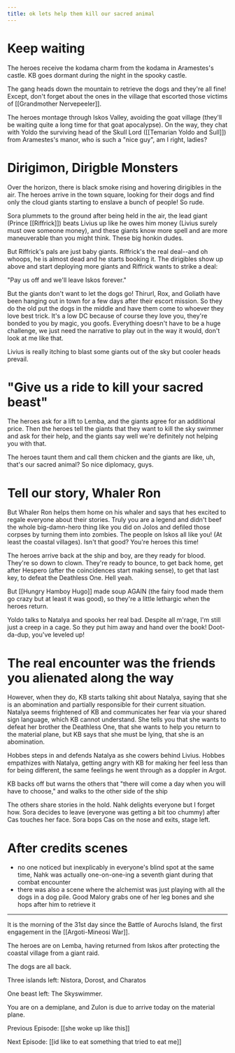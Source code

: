 ```yaml
---
title: ok lets help them kill our sacred animal
---
```


# Keep waiting

The heroes receive the kodama charm from the kodama in Aramestes's castle. KB goes dormant during the night in the spooky castle. 

The gang heads down the mountain to retrieve the dogs and they're all fine! Except, don't forget about the ones in the village that escorted those victims of [[Grandmother Nervepeeler]]. 

The heroes montage through Iskos Valley, avoiding the goat village (they'll be waiting quite a long time for that goat apocalypse). On the way, they chat with Yoldo the surviving head of the Skull Lord ([[Temarian Yoldo and Sull]]) from Aramestes's manor, who is such a "nice guy", am I right, ladies?

# Dirigimon, Dirigble Monsters

Over the horizon, there is black smoke rising and hovering dirigibles in the air. The heroes arrive in the town square, looking for their dogs and find only the cloud giants starting to enslave a bunch of people! So rude. 

Sora plummets to the ground after being held in the air, the lead giant (Prince [[Riffrick]]) beats Livius up like he owes him money (Livius surely must owe someone money), and these giants know more spell and are more maneuverable than you might think. These big honkin dudes. 

But Riffrick's pals are just baby giants. Riffrick's the real deal--and oh whoops, he is almost dead and he starts booking it. The dirigibles show up above and start deploying more giants and Riffrick wants to strike a deal: 

"Pay us off and we'll leave Iskos forever."

But the giants don't want to let the dogs go! Thirurl, Rox, and Goliath have been hanging out in town for a few days after their escort mission. So they do the old put the dogs in the middle and have them come to whoever they love best trick. It's a low DC because of course they love you, they're bonded to you by magic, you goofs. Everything doesn't have to be a huge challenge, we just need the narrative to play out in the way it would, don't look at me like that.

Livius is really itching to blast some giants out of the sky but cooler heads prevail. 

# "Give us a ride to kill your sacred beast"

The heroes ask for a lift to Lemba, and the giants agree for an additional price. Then the heroes tell the giants that they want to kill the sky swimmer and ask for their help, and the giants say well we're definitely not helping you with that. 

The heroes taunt them and call them chicken and the giants are like, uh, that's our sacred animal? So nice diplomacy, guys. 

# Tell our story, Whaler Ron

But Whaler Ron helps them home on his whaler and says that hes excited to regale everyone about their stories. Truly you are a legend and didn't beef the whole big-damn-hero thing like you did on Jolos and defiled those corpses by turning them into zombies. The people on Iskos all like you! (At least the coastal villages). Isn't that good? You're heroes this time!

The heroes arrive back at the ship and boy, are they ready for blood. They're so down to clown. They're ready to bounce, to get back home, get after Hespero (after the coincidences start making sense), to get that last key, to defeat the Deathless One. Hell yeah. 

But [[Hungry Hamboy Hugo]] made soup AGAIN (the fairy food made them go crazy but at least it was good), so they're a little lethargic when the heroes return. 

Yoldo talks to Natalya and spooks her real bad. Despite all m'rage, I'm still just a creep in a cage. So they put him away and hand over the book! Doot-da-dup, you've leveled up!

# The real encounter was the friends you alienated along the way

However, when they do, KB starts talking shit about Natalya, saying that she is an abomination and partially responsible for their current situation. Natalya seems frightened of KB and communicates her fear via your shared sign language, which KB cannot understand. She tells you that she wants to defeat her brother the Deathless One, that she wants to help you return to the material plane, but KB says that she must be lying, that she is an abomination. 

Hobbes steps in and defends Natalya as she cowers behind Livius. Hobbes empathizes with Natalya, getting angry with KB for making her feel less than for being different, the same feelings he went through as a doppler in Argot. 

KB backs off but warns the others that "there will come a day when you will have to choose," and walks to the other side of the ship 

The others share stories in the hold. Nahk delights everyone but I forget how. Sora decides to leave (everyone was getting a bit too chummy) after Cas touches her face. Sora bops Cas on the nose and exits, stage left. 

# After credits scenes
- no one noticed but inexplicably in everyone's blind spot at the same time, Nahk was actually one-on-one-ing a seventh giant during that combat encounter
- there was also a scene where the alchemist was just playing with all the dogs in a dog pile. Good Malory grabs one of her leg bones and she hops after him to retrieve it 

---
It is the morning of the 31st day since the Battle of Aurochs Island, the first engagement in the [[Argoti-Mineosi War]].

The heroes are on Lemba, having returned from Iskos after protecting the coastal village from a giant raid. 

The dogs are all back. 

Three islands left: Nistora, Dorost, and Charatos

One beast left: The Skyswimmer.

You are on a demiplane, and Zulon is due to arrive today on the material plane.

Previous Episode: [[she woke up like this]]

Next Episode: [[id like to eat something that tried to eat me]]

